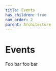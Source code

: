 ```yaml
---
title: Events
has_children: true
nav_order: 2
parent: Architecture
---
```


# Events

Foo bar foo bar